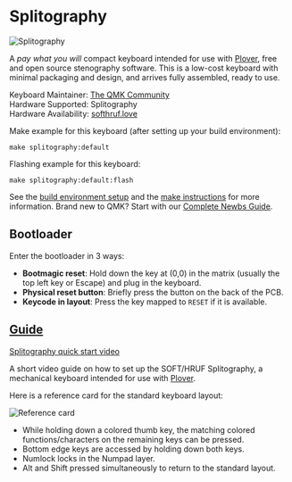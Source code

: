 # Splitography

![Splitography](https://cdn.shopify.com/s/files/1/1092/5780/products/IMG_20171117_122316-01_large.jpg)

A *pay what you will* compact keyboard intended for use with [Plover](https://www.openstenoproject.org/), free and open source stenography software. This is a low-cost keyboard with minimal packaging and design, and arrives fully assembled, ready to use.

Keyboard Maintainer: [The QMK Community](https://github.com/qmk) \
Hardware Supported: Splitography \
Hardware Availability: [softhruf.love](https://softhruf.love/collections/writers)  

Make example for this keyboard (after setting up your build environment):

    make splitography:default

Flashing example for this keyboard:

    make splitography:default:flash

See the [build environment setup](https://docs.qmk.fm/#/getting_started_build_tools) and the [make instructions](https://docs.qmk.fm/#/getting_started_make_guide) for more information. Brand new to QMK? Start with our [Complete Newbs Guide](https://docs.qmk.fm/#/newbs).

## Bootloader

Enter the bootloader in 3 ways:

* **Bootmagic reset**: Hold down the key at (0,0) in the matrix (usually the top left key or Escape) and plug in the keyboard.
* **Physical reset button**: Briefly press the button on the back of the PCB.
* **Keycode in layout**: Press the key mapped to `RESET` if it is available.

## [Guide](https://softhruf.love/pages/guides)

[Splitography quick start video](https://www.youtube.com/watch?v=ru4cRQ2s_v0)

A short video guide on how to set up the SOFT/HRUF Splitography, a mechanical keyboard intended for use with [Plover](https://www.openstenoproject.org/plover/).

Here is a reference card for the standard keyboard layout:

![Reference card](https://cdn.shopify.com/s/files/1/1092/5780/files/soft-hrufdefault.png)

* While holding down a colored thumb key, the matching colored functions/characters on the remaining keys can be pressed.
* Bottom edge keys are accessed by holding down both keys.
* Numlock locks in the Numpad layer.
* Alt and Shift pressed simultaneously to return to the standard layout.

